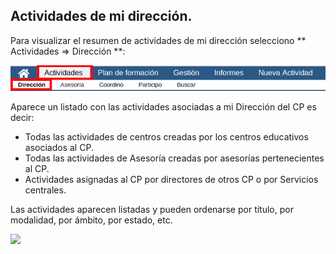 ## Actividades de mi dirección.

Para visualizar el resumen de actividades de mi dirección selecciono ** Actividades &rArr; Dirección **:


![](/assets/actividadesdireccion.png)

Aparece un listado con las actividades asociadas a mi Dirección del CP es decir:

* Todas las actividades de centros creadas por los centros educativos asociados al CP.
* Todas las actividades de Asesoría creadas por asesorías pertenecientes  al CP.
* Actividades asignadas al CP por directores de otros CP o por Servicios centrales.



Las actividades aparecen listadas y pueden ordenarse por título, por modalidad, por ámbito, por estado, etc.

![](/assets/Selección_780.png)